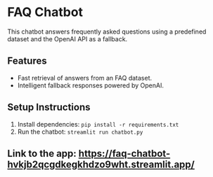 # FAQ Chatbot
This chatbot answers frequently asked questions using a predefined dataset and the OpenAI API as a fallback.  

## Features
- Fast retrieval of answers from an FAQ dataset.
- Intelligent fallback responses powered by OpenAI.

## Setup Instructions
1. Install dependencies: `pip install -r requirements.txt`
2. Run the chatbot: `streamlit run chatbot.py`

## Link to the app: https://faq-chatbot-hvkjb2qcgdkegkhdzo9wht.streamlit.app/
